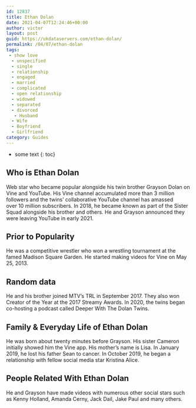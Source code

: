 ```yaml
---
id: 12837
title: Ethan Dolan
date: 2021-04-07T12:24:46+00:00
author: victor
layout: post
guid: https://ukdataservers.com/ethan-dolan/
permalink: /04/07/ethan-dolan
tags:
 - show love
  - unspecified
  - single
  - relationship
  - engaged
  - married
  - complicated
  - open relationship
  - widowed
  - separated
  - divorced
   - Husband
  - Wife
  - Boyfriend
  - Girlfriend
category: Guides
---
```


* some text
{: toc}


## Who is Ethan Dolan



Web star who became popular alongside his twin brother Grayson Dolan on Vine and YouTube. His Vine channel accumulated more than 3 million followers and the twins&#8217; collaborative YouTube channel has amassed over 10 million subscribers. In 2018, he became known as part of the Sister Squad alongside his brother and others. He and Grayson announced they were leaving YouTube in early 2021.

                
                
                
## Prior to Popularity



He was a competitive wrestler who won a wrestling tournament at the famed Madison Square Garden. He started making videos for Vine on May 25, 2013.

                
                
                
## Random data



He and his brother joined MTV&#8217;s TRL in September 2017. They also won Creator of the Year at the 2017 Streamy Awards. In 2020, the twins began co-hosting a podcast called Deeper With The Dolan Twins. 

                
                
                
## Family & Everyday Life of Ethan Dolan



He was born about twenty minutes before Grayson. His sister Cameron initially showed him the Vine app. His mother&#8217;s name is Lisa. In January 2019, he lost his father Sean to cancer. In October 2019, he began a relationship with fellow social media star Kristina Alice.

                
                
                
## People Related With Ethan Dolan



He and Grayson have made videos with numerous other social stars such as Kenny Holland, Amanda Cerny, Jack Dail, Jake Paul and many others. 

                
              
            
          
          
          